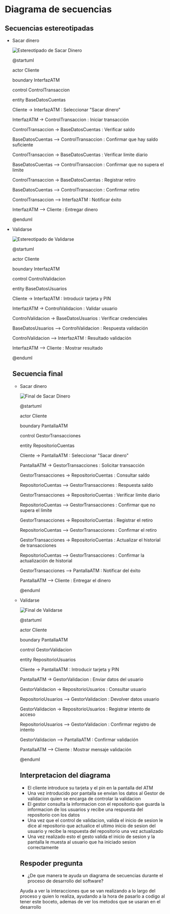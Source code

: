 # Diagrama de secuencias
## Secuencias estereotipadas
- Sacar dinero

    ![Estereotipado de Sacar Dinero](EstereotipadoSacarDinero.png)

    @startuml
    
    actor Cliente
    
    boundary InterfazATM
    
    control ControlTransaccion
    
    entity BaseDatosCuentas
    
    Cliente -> InterfazATM : Seleccionar "Sacar dinero"
    
    InterfazATM -> ControlTransaccion : Iniciar transacción
    
    ControlTransaccion -> BaseDatosCuentas : Verificar saldo
    
    BaseDatosCuentas --> ControlTransaccion : Confirmar que hay saldo suficiente
    
    ControlTransaccion -> BaseDatosCuentas : Verificar limite diario
    
    BaseDatosCuentas --> ControlTransaccion : Confirmar que no supera el limite
    
    ControlTransaccion -> BaseDatosCuentas : Registrar retiro
    
    BaseDatosCuentas --> ControlTransaccion : Confirmar retiro
    
    ControlTransaccion --> InterfazATM : Notificar éxito
    
    InterfazATM --> Cliente : Entregar dinero
    
    @enduml
  
- Validarse

    ![Estereotipado de Validarse](EstereotipadoValidarse.png)
  
    @startuml
    
    actor Cliente
  
    boundary InterfazATM
    
    control ControlValidacion
    
    entity BaseDatosUsuarios
    
    Cliente -> InterfazATM : Introducir tarjeta y PIN
    
    InterfazATM -> ControlValidacion : Validar usuario
    
    ControlValidacion -> BaseDatosUsuarios : Verificar credenciales
    
    BaseDatosUsuarios --> ControlValidacion : Respuesta validación
    
    ControlValidacion --> InterfazATM : Resultado validación
    
    InterfazATM --> Cliente : Mostrar resultado
    
    @enduml

  ## Secuencia final

  - Sacar dinero

    ![Final de Sacar Dinero](FInalSacarDinero.png)

    @startuml
    
    actor Cliente
    
    boundary PantallaATM
    
    control GestorTransacciones
    
    entity RepositorioCuentas
    
    Cliente -> PantallaATM : Seleccionar "Sacar dinero"
    
    PantallaATM -> GestorTransacciones : Solicitar transacción
    
    GestorTransacciones -> RepositorioCuentas : Consultar saldo
    
    RepositorioCuentas --> GestorTransacciones : Respuesta saldo
    
    GestorTransacciones -> RepositorioCuentas : Verificar limite diario
    
    RepositorioCuentas --> GestorTransacciones : Confirmar que no supera el limite
    
    GestorTransacciones -> RepositorioCuentas : Registrar el retiro
    
    RepositorioCuentas --> GestorTransacciones : Confirmar el retiro
    
    GestorTransacciones -> RepositorioCuentas : Actualizar el historial de transacciones
    
    RepositorioCuentas --> GestorTransacciones : Confirmar la actualización de historial
    
    GestorTransacciones --> PantallaATM : Notificar del éxito
    
    PantallaATM --> Cliente : Entregar el dinero
    
    @enduml

  - Validarse
 
    ![Final de Validarse](FinalValidarse.png)
   
      @startuml
      
      actor Cliente
      
      boundary PantallaATM
      
      control GestorValidacion
      
      entity RepositorioUsuarios
      
      Cliente -> PantallaATM : Introducir tarjeta y PIN
      
      PantallaATM -> GestorValidacion : Enviar datos del usuario
      
      GestorValidacion -> RepositorioUsuarios : Consultar usuario
      
      RepositorioUsuarios --> GestorValidacion : Devolver datos usuario
      
      GestorValidacion -> RepositorioUsuarios : Registrar intento de acceso
      
      RepositorioUsuarios --> GestorValidacion : Confirmar registro de intento
      
      GestorValidacion --> PantallaATM : Confirmar validación
      
      PantallaATM --> Cliente : Mostrar mensaje validación
 
      @enduml
 
    ## Interpretacion del diagrama
 
    - El cliente introduce su tarjeta y el pin en la pantalla del ATM
    - Una vez introducido por pantalla se envian los datos al Gestor de validacion quien se encarga de controlar la validacion
    - El gestor consulta la informacion con el repositorio que guarda la informacion de los usuarios y recibe una respuesta del repositorio con los datos
    - Una vez que el control de validacion, valida el inicio de sesion le dice al repositorio que actualice el ultimo inicio de sesion del usuario y recibe la respuesta del repositorio una vez actualizado
    - Una vez realizado esto el gesto valida el inicio de sesion y la pantalla le muesta al usuario que ha iniciado sesion correctamente
   
    ## Respoder pregunta

    - ¿De que manera te ayuda un diagrama de secuencias durante el proceso de desarrollo del software?
   
    Ayuda a ver la interacciones que se van realizando a lo largo del proceso y quien lo realiza, ayudando a la hora de pasarlo a codigo al tener este boceto, ademas de ver los metodos que se usaran en el desarrollo
      
      
